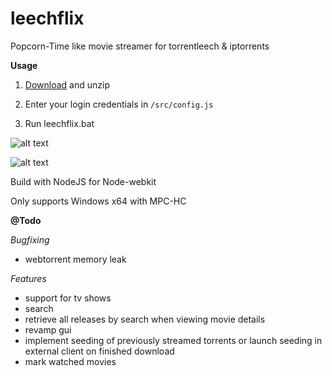 # leechflix
Popcorn-Time like movie streamer for torrentleech & iptorrents

**Usage**

1) [Download](/bin/leechflix-0.1.zip) and unzip

2) Enter your login credentials in `/src/config.js`

3) Run leechflix.bat


![alt text](http://s2.postimg.org/x94xwsn21/main.png "main")

![alt text](http://s2.postimg.org/6msh7tiux/details.png "det")


Build with NodeJS for Node-webkit

Only supports Windows x64 with MPC-HC

**@Todo**

*Bugfixing*

- webtorrent memory leak

*Features*

- support for tv shows
- search
- retrieve all releases by search when viewing movie details
- revamp gui
- implement seeding of previously streamed torrents or launch seeding in external client on finished download
- mark watched movies

